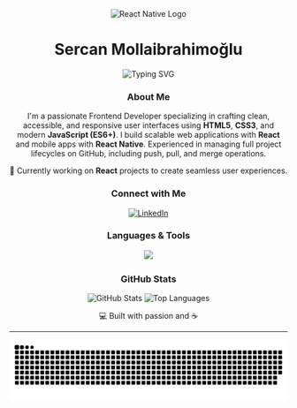 
<!-- Header Section -->
<div align="center">
  <img src="https://upload.wikimedia.org/wikipedia/commons/1/18/React_Native_Logo.png" alt="React Native Logo" width="150"/>
  <h1>Sercan Mollaibrahimoğlu</h1>
  <p>
    <img src="https://readme-typing-svg.herokuapp.com?font=Fira+Code&size=22&pause=1000&color=61DAFB&center=true&vCenter=true&width=500&lines=Frontend+Developer;React+%26+React+Native+Enthusiast;Building+Clean+%26+Responsive+Interfaces" alt="Typing SVG" />
  </p>
</div>

<!-- About Section -->
<div align="center">
  <h3>About Me</h3>
  <p>
    I'm a passionate Frontend Developer specializing in crafting clean, accessible, and responsive user interfaces using <b>HTML5</b>, <b>CSS3</b>, and modern <b>JavaScript (ES6+)</b>. I build scalable web applications with <b>React</b> and mobile apps with <b>React Native</b>. Experienced in managing full project lifecycles on GitHub, including push, pull, and merge operations.
  </p>
  <p>🔭 Currently working on <b>React</b> projects to create seamless user experiences.</p>
</div>

<!-- Connect Section -->
<h3 align="center">Connect with Me</h3>
<p align="center">
  <a href="https://www.linkedin.com/in/sercan-mollaibrahimo%C4%9Flu-5b38a5247/" target="_blank">
    <img src="https://img.shields.io/badge/LinkedIn-0077B5?style=for-the-badge&logo=linkedin&logoColor=white" alt="LinkedIn" />
  </a>
</p>

<!-- Skills Section -->
<h3 align="center">Languages & Tools</h3>
<p align="center">
  <img src="https://skillicons.dev/icons?i=html,css,js,react,reactnative,nodejs,python,git,github,vscode" />
</p>

<!-- Stats Section -->
<h3 align="center">GitHub Stats</h3>
<p align="center">
  <img src="https://github-readme-stats.vercel.app/api?username=your-github-username&show_icons=true&theme=react&hide_border=true" alt="GitHub Stats" />
  <img src="https://github-readme-stats.vercel.app/api/top-langs/?username=your-github-username&layout=compact&theme=react&hide_border=true" alt="Top Languages" />
</p>

<!-- Footer -->
<div align="center">
  <p>💻 Built with passion and ☕</p>
</div>


---



<picture>
  <source media="(prefers-color-scheme: dark)" srcset="https://raw.githubusercontent.com/platane/platane/output/github-contribution-grid-snake-dark.svg">
  <source media="(prefers-color-scheme: light)" srcset="https://raw.githubusercontent.com/platane/platane/output/github-contribution-grid-snake.svg">
  <img alt="github contribution grid snake animation" src="https://raw.githubusercontent.com/platane/platane/output/github-contribution-grid-snake.svg">
</picture>


